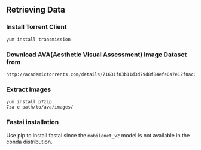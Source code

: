 ## Retrieving Data

### Install Torrent Client
```
yum install transmission
```

### Download AVA(Aesthetic Visual Assessment) Image Dataset from
```
http://academictorrents.com/details/71631f83b11d3d79d8f84efe0a7e12f0ac001460
```

### Extract Images
```
yum install p7zip
7za e path/to/ava/images/
```

### Fastai installation
Use pip to install fastai since the `mobilenet_v2` model is not available in the conda distribution.
